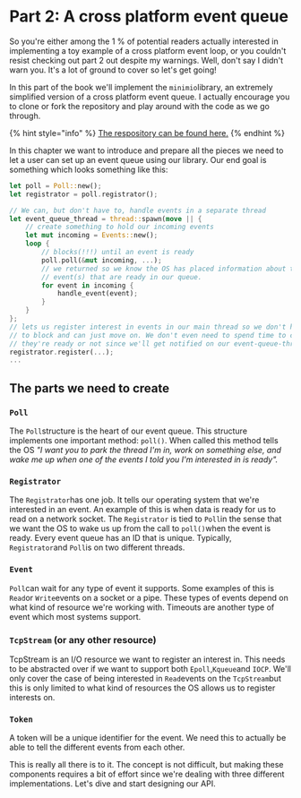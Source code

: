 # Part 2: A cross platform event queue

So you're either among the 1 % of potential readers actually interested in implementing a toy example of a cross platform event loop, or you couldn't resist checking out part 2 out despite my warnings. Well, don't say I didn't warn you. It's a lot of ground to cover so let's get going!

In this part of the book we'll implement the `minimio`library, an extremely simplified version of a cross platform event queue. I actually encourage you to clone or fork the repository and play around with the code as we go through.

{% hint style="info" %}
[The respository can be found here.](https://github.com/cfsamson/examples-minimio)
{% endhint %}

In this chapter we want to introduce and prepare all the pieces we need to let a user can set up an event queue using our library. Our end goal is something which looks something like this:

```rust
let poll = Poll::new();
let registrator = poll.registrator();

// We can, but don't have to, handle events in a separate thread
let event_queue_thread = thread::spawn(move || {
    // create something to hold our incoming events
    let mut incoming = Events::new();
    loop {
        // blocks(!!!) until an event is ready
        poll.poll(&mut incoming, ...);
        // we returned so we know the OS has placed information about the
        // event(s) that are ready in our queue.
        for event in incoming {
            handle_event(event);
        }
    }
};
// lets us register interest in events in our main thread so we don't have
// to block and can just move on. We don't even need to spend time to check if
// they're ready or not since we'll get notified on our event-queue-thread
registrator.register(...);
...
```

## The parts we need to create

### `Poll`

The `Poll`structure is the heart of our event queue. This structure implements one important method: `poll()`. When called this method tells the OS _"I want you to park the thread I'm in, work on something else, and wake me up when one of the events I told you I'm interested in is ready"._

### `Registrator`

The `Registrator`has one job. It tells our operating system that we're interested in an event. An example of this is when data is ready for us to read on a network socket. The `Registrator` is tied to `Poll`in the sense that we want the OS to wake us up from the call to `poll()`when the event is ready. Every event queue has an ID that is unique. Typically, `Registrator`and `Poll`is on two different threads.

### `Event`

`Poll`can wait for any type of event it supports. Some examples of this is `Read`or `Write`events on a socket or a pipe. These types of events depend on what kind of resource we're working with. Timeouts are another type of event which most systems support.

### `TcpStream` \(or any other resource\)

TcpStream is an I/O resource we want to register an interest in. This needs to be abstracted over if we want to support both `Epoll`,`Kqueue`and `IOCP`. We'll only cover the case of being interested in `Read`events on the `TcpStream`but this is only limited to what kind of resources the OS allows us to register interests on.

### `Token`

A token will be a unique identifier for the event. We need this to actually be able to tell the different events from each other.

This is really all there is to it. The concept is not difficult, but making these components requires a bit of effort since we're dealing with three different implementations. Let's dive and start designing our API.


